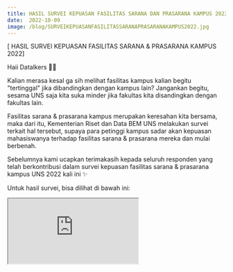 ```yaml
---
title: HASIL SURVEI KEPUASAN FASILITAS SARANA DAN PRASARANA KAMPUS 2022
date:  2022-10-09
image: /blog/SURVEIKEPUASANFASILITASSARANAPRASARANAKAMPUS2022.jpg
---
```


[ HASIL SURVEI KEPUASAN FASILITAS SARANA & PRASARANA KAMPUS 2022]

Haii Datalkers 👋🏻

Kalian merasa kesal ga sih melihat fasilitas kampus kalian begitu "tertinggal" jika dibandingkan dengan kampus lain? Jangankan begitu, sesama UNS saja kita suka minder jika fakultas kita disandingkan dengan fakultas lain.

Fasilitas sarana & prasarana kampus merupakan keresahan kita bersama, maka dari itu, Kementerian Riset dan Data BEM UNS melakukan survei terkait hal tersebut, supaya para petinggi kampus sadar akan kepuasan mahasiswanya terhadap fasilitas sarana & prasarana mereka dan mulai berbenah.

Sebelumnya kami ucapkan terimakasih kepada seluruh responden yang telah berkontribusi dalam survei kepuasan fasilitas sarana & prasarana kampus UNS 2022 kali ini ✨

Untuk hasil survei, bisa dilihat di bawah ini:


<iframe src="https://mozilla.github.io/pdf.js/web/viewer.html?file=https://datalks.bemuns.org/blog/LaporanHasilSurveiKepuasanFasilitasSaranadanPrasaranaKampus.pdf"></iframe>



